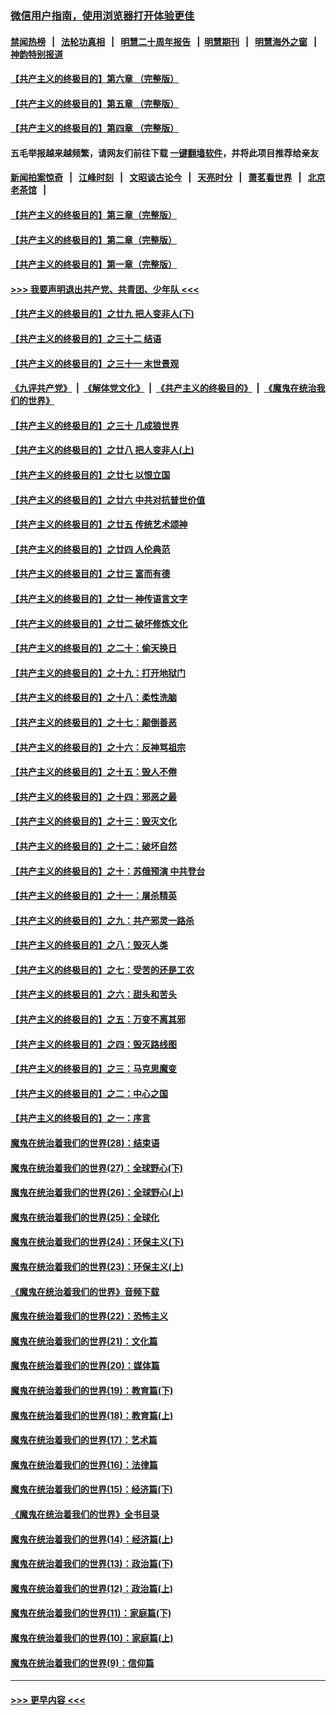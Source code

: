 ### [微信用户指南，使用浏览器打开体验更佳](https://github.com/gfw-breaker/banned-news1/blob/master/indexes/wechat-guide.md?t=0)
#### [禁闻热榜](热点新闻.md?t=0)  &nbsp;&nbsp;|&nbsp;&nbsp; [法轮功真相](https://github.com/gfw-breaker/truth/blob/master/README.md?t=0) &nbsp;&nbsp;|&nbsp;&nbsp; [明慧二十周年报告](https://github.com/gfw-breaker/mh-reports/blob/master/README.md?t=0) &nbsp;&nbsp;|&nbsp;&nbsp;[明慧期刊](https://github.com/gfw-breaker/mh-qikan) &nbsp;&nbsp;|&nbsp;&nbsp; [明慧海外之窗](https://github.com/gfw-breaker/mh-news/blob/master/README.md?t=0) &nbsp;&nbsp;|&nbsp;&nbsp; [神韵特别报道](https://github.com/gfw-breaker/mh-news/blob/master/shenyun.md?t=0)
#### [【共产主义的终极目的】第六章 （完整版）](../pages/nsc422/n11428913.md?t=02171844) 
#### [【共产主义的终极目的】第五章 （完整版）](../pages/nsc422/n11428912.md?t=02171844) 
#### [【共产主义的终极目的】第四章 （完整版）](../pages/nsc422/n11428907.md?t=02171844) 
#### 五毛举报越来越频繁，请网友们前往下载 [一键翻墙软件](https://github.com/gfw-breaker/ssr-accounts)，并将此项目推荐给亲友
#### [新闻拍案惊奇](https://github.com/gfw-breaker/banned-news1/blob/master/pages/link4.md) &nbsp;&nbsp;|&nbsp;&nbsp; [江峰时刻](https://github.com/gfw-breaker/banned-news1/blob/master/pages/link4.md) &nbsp;&nbsp;|&nbsp;&nbsp; [文昭谈古论今](https://github.com/gfw-breaker/banned-news1/blob/master/pages/link4.md) &nbsp;&nbsp;|&nbsp;&nbsp; [天亮时分](https://github.com/gfw-breaker/banned-news1/blob/master/pages/link4.md) &nbsp;&nbsp;|&nbsp;&nbsp; [萧茗看世界](https://github.com/gfw-breaker/banned-news1/blob/master/pages/link4.md) &nbsp;&nbsp;|&nbsp;&nbsp; [北京老茶馆](https://github.com/gfw-breaker/banned-news1/blob/master/pages/link4.md) &nbsp;&nbsp;|&nbsp;&nbsp; 
#### [【共产主义的终极目的】第三章（完整版）](../pages/nsc422/n11428848.md?t=02171844) 
#### [【共产主义的终极目的】第二章（完整版）](../pages/nsc422/n11428831.md?t=02171844) 
#### [【共产主义的终极目的】第一章（完整版）](../pages/nsc422/n11417651.md?t=02171844) 
#### [>>> 我要声明退出共产党、共青团、少年队 <<<](https://github.com/begood0513/goodnews/blob/master/quit/letter.md) 
#### [【共产主义的终极目的】之廿九 把人变非人(下)](../pages/nsc422/n11344140.md?t=02171844) 
#### [【共产主义的终极目的】之三十二 结语](../pages/nsc422/n11360535.md?t=02171844) 
#### [【共产主义的终极目的】之三十一 末世景观](../pages/nsc422/n11351129.md?t=02171844) 
#### [《九评共产党》](https://github.com/begood0513/9ping.md/blob/master/README.md) &nbsp;|&nbsp; [《解体党文化》](../../../../jtdwh.md/blob/master/README.md)  &nbsp;|&nbsp; [《共产主义的终极目的》](../../../../gczydzjmd.md/blob/master/README.md) &nbsp;|&nbsp; [《魔鬼在统治我们的世界》](../../../../mgztzwmdsj.md/blob/master/README.md) 
#### [【共产主义的终极目的】之三十 几成狼世界](../pages/nsc422/n11348280.md?t=02171844) 
#### [【共产主义的终极目的】之廿八 把人变非人(上)](../pages/nsc422/n11340492.md?t=02171844) 
#### [【共产主义的终极目的】之廿七 以恨立国](../pages/nsc422/n11336944.md?t=02171844) 
#### [【共产主义的终极目的】之廿六 中共对抗普世价值](../pages/nsc422/n11324785.md?t=02171844) 
#### [【共产主义的终极目的】之廿五 传统艺术颂神](../pages/nsc422/n11296396.md?t=02171844) 
#### [【共产主义的终极目的】之廿四 人伦典范](../pages/nsc422/n11296397.md?t=02171844) 
#### [【共产主义的终极目的】之廿三 富而有德](../pages/nsc422/n11283598.md?t=02171844) 
#### [【共产主义的终极目的】之廿一 神传语言文字](../pages/nsc422/n11263265.md?t=02171844) 
#### [【共产主义的终极目的】之廿二 破坏修炼文化](../pages/nsc422/n11245728.md?t=02171844) 
#### [【共产主义的终极目的】之二十：偷天换日](../pages/nsc422/n11238846.md?t=02171844) 
#### [【共产主义的终极目的】之十九：打开地狱门](../pages/nsc422/n11206376.md?t=02171844) 
#### [【共产主义的终极目的】之十八：柔性洗脑](../pages/nsc422/n11199994.md?t=02171844) 
#### [【共产主义的终极目的】之十七：颠倒善恶](../pages/nsc422/n11179782.md?t=02171844) 
#### [【共产主义的终极目的】之十六：反神骂祖宗](../pages/nsc422/n11166798.md?t=02171844) 
#### [【共产主义的终极目的】之十五：毁人不倦](../pages/nsc422/n11166792.md?t=02171844) 
#### [【共产主义的终极目的】之十四：邪恶之最](../pages/nsc422/n11150249.md?t=02171844) 
#### [【共产主义的终极目的】之十三：毁灭文化](../pages/nsc422/n11135227.md?t=02171844) 
#### [【共产主义的终极目的】之十二：破坏自然](../pages/nsc422/n11135214.md?t=02171844) 
#### [【共产主义的终极目的】之十：苏俄预演 中共登台](../pages/nsc422/n11118424.md?t=02171844) 
#### [【共产主义的终极目的】之十一：屠杀精英](../pages/nsc422/n11118442.md?t=02171844) 
#### [【共产主义的终极目的】之九：共产邪灵一路杀](../pages/nsc422/n11114139.md?t=02171844) 
#### [【共产主义的终极目的】之八：毁灭人类](../pages/nsc422/n11108503.md?t=02171844) 
#### [【共产主义的终极目的】之七：受苦的还是工农](../pages/nsc422/n11101809.md?t=02171844) 
#### [【共产主义的终极目的】之六：甜头和苦头](../pages/nsc422/n11096971.md?t=02171844) 
#### [【共产主义的终极目的】之五：万变不离其邪](../pages/nsc422/n11091285.md?t=02171844) 
#### [【共产主义的终极目的】之四：毁灭路线图](../pages/nsc422/n11086284.md?t=02171844) 
#### [【共产主义的终极目的】之三：马克思魔变](../pages/nsc422/n11061941.md?t=02171844) 
#### [【共产主义的终极目的】之二：中心之国](../pages/nsc422/n11047728.md?t=02171844) 
#### [【共产主义的终极目的】之一：序言](../pages/nsc422/n11086077.md?t=02171844) 
#### [魔鬼在统治着我们的世界(28)：结束语](../pages/nsc422/n10936246.md?t=02171844) 
#### [魔鬼在统治着我们的世界(27)：全球野心(下)](../pages/nsc422/n10928319.md?t=02171844) 
#### [魔鬼在统治着我们的世界(26)：全球野心(上)](../pages/nsc422/n10900318.md?t=02171844) 
#### [魔鬼在统治着我们的世界(25)：全球化](../pages/nsc422/n10788205.md?t=02171844) 
#### [魔鬼在统治着我们的世界(24)：环保主义(下)](../pages/nsc422/n10695307.md?t=02171844) 
#### [魔鬼在统治着我们的世界(23)：环保主义(上)](../pages/nsc422/n10688613.md?t=02171844) 
#### [《魔鬼在统治着我们的世界》音频下载](../pages/nsc422/n10635553.md?t=02171844) 
#### [魔鬼在统治着我们的世界(22)：恐怖主义](../pages/nsc422/n10614727.md?t=02171844) 
#### [魔鬼在统治着我们的世界(21)：文化篇](../pages/nsc422/n10597706.md?t=02171844) 
#### [魔鬼在统治着我们的世界(20)：媒体篇](../pages/nsc422/n10586579.md?t=02171844) 
#### [魔鬼在统治着我们的世界(19)：教育篇(下)](../pages/nsc422/n10564808.md?t=02171844) 
#### [魔鬼在统治着我们的世界(18)：教育篇(上)](../pages/nsc422/n10526970.md?t=02171844) 
#### [魔鬼在统治着我们的世界(17)：艺术篇](../pages/nsc422/n10499093.md?t=02171844) 
#### [魔鬼在统治着我们的世界(16)：法律篇](../pages/nsc422/n10485969.md?t=02171844) 
#### [魔鬼在统治着我们的世界(15)：经济篇(下)](../pages/nsc422/n10469975.md?t=02171844) 
#### [《魔鬼在统治着我们的世界》全书目录](../pages/nsc422/n10464261.md?t=02171844) 
#### [魔鬼在统治着我们的世界(14)：经济篇(上)](../pages/nsc422/n10457370.md?t=02171844) 
#### [魔鬼在统治着我们的世界(13)：政治篇(下)](../pages/nsc422/n10448270.md?t=02171844) 
#### [魔鬼在统治着我们的世界(12)：政治篇(上)](../pages/nsc422/n10444576.md?t=02171844) 
#### [魔鬼在统治着我们的世界(11)：家庭篇(下)](../pages/nsc422/n10440961.md?t=02171844) 
#### [魔鬼在统治着我们的世界(10)：家庭篇(上)](../pages/nsc422/n10435448.md?t=02171844) 
#### [魔鬼在统治着我们的世界(9)：信仰篇](../pages/nsc422/n10432159.md?t=02171844) 

----
#### [ >>> 更早内容 <<< ](../indexes/nsc422-earlier.md)
